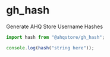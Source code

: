 # gh_hash

Generate AHQ Store Username Hashes

```js
import hash from "@ahqstore/gh_hash";

console.log(hash("string here"));
```
